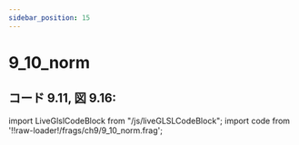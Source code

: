 ```yaml
---
sidebar_position: 15
---
```


# 9_10_norm
## コード 9.11, 図 9.16: 

import LiveGlslCodeBlock from "/js/liveGLSLCodeBlock";
import code from '!!raw-loader!/frags/ch9/9_10_norm.frag';

<LiveGlslCodeBlock fragName='9_10_norm.frag' fragCode={code} />
